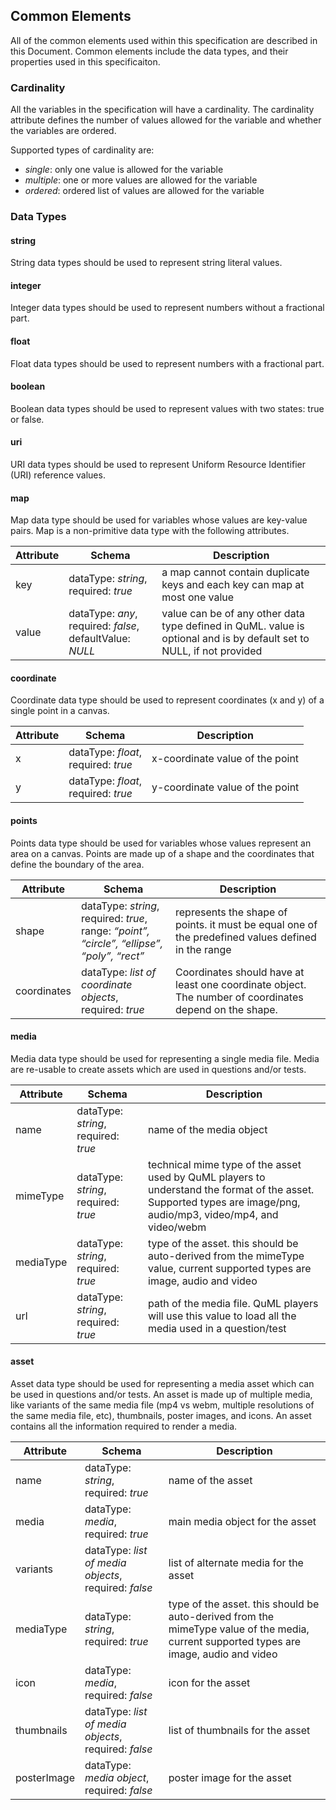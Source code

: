 ## Common Elements

All of the common elements used within this specification are described in this Document. Common elements include the data types, and their properties used in this specificaiton.

### Cardinality

All the variables in the specification will have a cardinality. The cardinality attribute defines the number of values allowed for the variable and whether the variables are ordered. 

Supported types of cardinality are:
- _single_: only one value is allowed for the variable
- _multiple_: one or more values are allowed for the variable
- _ordered_: ordered list of values are allowed for the variable

### Data Types

#### string
String data types should be used to represent string literal values.

#### integer
Integer data types should be used to represent numbers without a fractional part.

#### float
Float data types should be used to represent numbers with a fractional part.

#### boolean
Boolean data types should be used to represent values with two states: true or false.

#### uri
URI data types should be used to represent Uniform Resource Identifier (URI) reference values.

#### map
Map data type should be used for variables whose values are key-value pairs. Map is a non-primitive data type with the following attributes.

| Attribute | Schema | Description |
| --- | ----- | ----------- |
| key | dataType: *string*, <br/> required: *true* | a map cannot contain duplicate keys and each key can map at most one value |
| value | dataType: *any*, <br/> required: *false*, defaultValue: *NULL* | value can be of any other data type defined in QuML. value is optional and is by default set to NULL, if not provided |

#### coordinate
Coordinate data type should be used to represent coordinates (x and y) of a single point in a canvas.

| Attribute | Schema | Description |
| --- | ----- | ----------- |
| x | dataType: *float*, <br/> required: *true* | x-coordinate value of the point |
| y | dataType: *float*, <br/> required: *true* | y-coordinate value of the point |

#### points
Points data type should be used for variables whose values represent an area on a canvas. Points are made up of a shape and the coordinates that define the boundary of the area.

| Attribute | Schema | Description |
| --- | ----- | ----------- |
| shape | dataType: *string*, <br/> required: *true*, <br/> range: *“point”, “circle”, “ellipse”, “poly”, “rect”* | represents the shape of points. it must be equal one of the predefined values defined in the range |
| coordinates | dataType: *list of coordinate objects*, <br/> required: *true* | Coordinates should have at least one coordinate object. The number of coordinates depend on the shape. |

#### media
Media data type should be used for representing a single media file. Media are re-usable to create assets which are used in questions and/or tests.

| Attribute | Schema | Description |
| -- | ------ | --------- |
| name | dataType: *string*, <br/> required: *true* | name of the media object |
| mimeType | dataType: *string*, <br/> required: *true* | technical mime type of the asset used by QuML players to understand the format of the asset. Supported types are image/png, audio/mp3, video/mp4, and video/webm |
| mediaType | dataType: *string*, required: *true* | type of the asset. this should be auto-derived from the mimeType value, current supported types are image, audio and video |
| url | dataType: *string*, required: *true* | path of the media file. QuML players will use this value to load all the media used in a question/test |

#### asset
Asset data type should be used for representing a media asset which can be used in questions and/or tests. An asset is made up of multiple media, like variants of the same media file (mp4 vs webm, multiple resolutions of the same media file, etc), thumbnails, poster images, and icons. An asset contains all the information required to render a media.

| Attribute | Schema | Description |
| -- | ------ | --------- |
| name | dataType: *string*, <br/> required: *true* | name of the asset |
| media | dataType: *media*, <br/> required: *true* | main media object for the asset |
| variants | dataType: *list of media objects*, required: *false* | list of alternate media for the asset |
| mediaType | dataType: *string*, required: *true* | type of the asset. this should be auto-derived from the mimeType value of the media, current supported types are image, audio and video |
| icon | dataType: *media*, required: *false* | icon for the asset |
| thumbnails | dataType: *list of media objects*, required: *false* | list of thumbnails for the asset |
| posterImage | dataType: *media object*, required: *false* | poster image for the asset |





